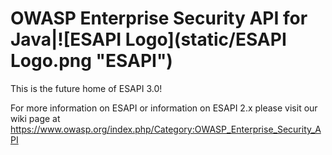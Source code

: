 OWASP Enterprise Security API for Java|![ESAPI Logo](static/ESAPI Logo.png "ESAPI")
==========

This is the future home of ESAPI 3.0!

For more information on ESAPI or information on ESAPI 2.x please visit our wiki page at https://www.owasp.org/index.php/Category:OWASP_Enterprise_Security_API
